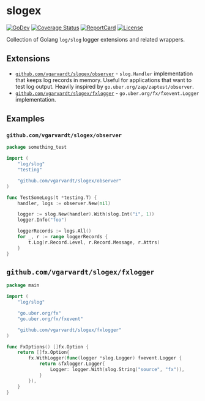 # slogex

[![GoDev](https://img.shields.io/static/v1?label=godev&message=reference&color=00add8)](https://pkg.go.dev/github.com/vgarvardt/slogex)
[![Coverage Status](https://codecov.io/gh/vgarvardt/slogex/branch/master/graph/badge.svg)](https://codecov.io/gh/vgarvardt/slogex)
[![ReportCard](https://goreportcard.com/badge/github.com/vgarvardt/slogex)](https://goreportcard.com/report/github.com/vgarvardt/slogex)
[![License](https://img.shields.io/badge/License-Apache_2.0-blue.svg)](https://opensource.org/license/apache-2-0/)

Collection of Golang `log/slog` logger extensions and related wrappers.

## Extensions

- [`github.com/vgarvardt/slogex/observer`](#githubcomvgarvardtslogexobserver) - `slog.Handler` implementation that keeps
  log records in memory. Useful for applications that want to test log output. Heavily inspired
  by `go.uber.org/zap/zaptest/observer`.
- [`github.com/vgarvardt/slogex/fxlogger`](#githubcomvgarvardtslogexfxlogger) - `go.uber.org/fx/fxevent.Logger`
  implementation.

## Examples

### `github.com/vgarvardt/slogex/observer`

```go
package something_test

import (
    "log/slog"
    "testing"

    "github.com/vgarvardt/slogex/observer"
)

func TestSomeLogs(t *testing.T) {
    handler, logs := observer.New(nil)

    logger := slog.New(handler).With(slog.Int("i", 1))
    logger.Info("foo")

    loggerRecords := logs.All()
    for _, r := range loggerRecords {
        t.Log(r.Record.Level, r.Record.Message, r.Attrs)
    }
}

```

## `github.com/vgarvardt/slogex/fxlogger`

```go
package main

import (
    "log/slog"

    "go.uber.org/fx"
    "go.uber.org/fx/fxevent"

    "github.com/vgarvardt/slogex/fxlogger"
)

func FxOptions() []fx.Option {
    return []fx.Option{
        fx.WithLogger(func(logger *slog.Logger) fxevent.Logger {
            return &fxlogger.Logger{
                Logger: logger.With(slog.String("source", "fx")),
            }
        }),
    }
}

```
